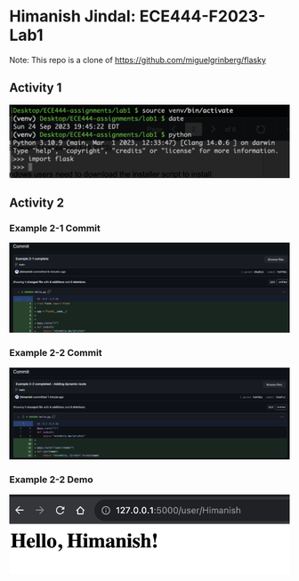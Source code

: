 # Himanish Jindal: ECE444-F2023-Lab1
Note: This repo is a clone of https://github.com/miguelgrinberg/flasky

## Activity 1
![My Image](Activity1.png)

## Activity 2
### Example 2-1 Commit
![Alt text](Activity2-1.png)

### Example 2-2 Commit
![Alt text](Activity2-2.png)

### Example 2-2 Demo

![Alt text](Activity2-2demo.png)